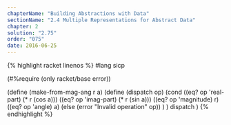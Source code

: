 ```yaml
---
chapterName: "Building Abstractions with Data"
sectionName: "2.4 Multiple Representations for Abstract Data"
chapter: 2
solution: "2.75"
order: "075"
date: 2016-06-25
---
```


{% highlight racket linenos %}
#lang sicp

(#%require (only racket/base error))

(define (make-from-mag-ang r a) 
   (define (dispatch op) 
         (cond ((eq? op 'real-part) (* r (cos a)))
               ((eq? op 'imag-part) (* r (sin a))) 
               ((eq? op 'magnitude) r) 
               ((eq? op 'angle) a) 
               (else (error "Invalid operation" op))
         )
   ) 
   dispatch
) 
{% endhighlight %}
